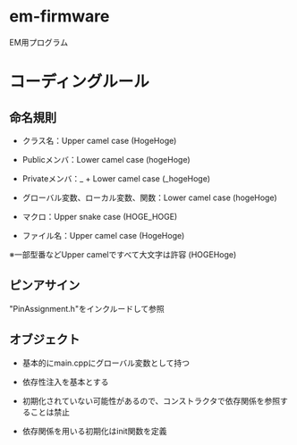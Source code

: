 # em-firmware

EM用プログラム

# コーディングルール

## 命名規則

- クラス名：Upper camel case (HogeHoge)

- Publicメンバ：Lower camel case (hogeHoge)

- Privateメンバ：_ + Lower camel case (_hogeHoge)

- グローバル変数、ローカル変数、関数：Lower camel case (hogeHoge)

- マクロ：Upper snake case (HOGE_HOGE)

- ファイル名：Upper camel case (HogeHoge)

※一部型番などUpper camelですべて大文字は許容 (HOGEHoge)

## ピンアサイン

"PinAssignment.h"をインクルードして参照

## オブジェクト

- 基本的にmain.cppにグローバル変数として持つ

- 依存性注入を基本とする

- 初期化されていない可能性があるので、コンストラクタで依存関係を参照することは禁止

- 依存関係を用いる初期化はinit関数を定義
